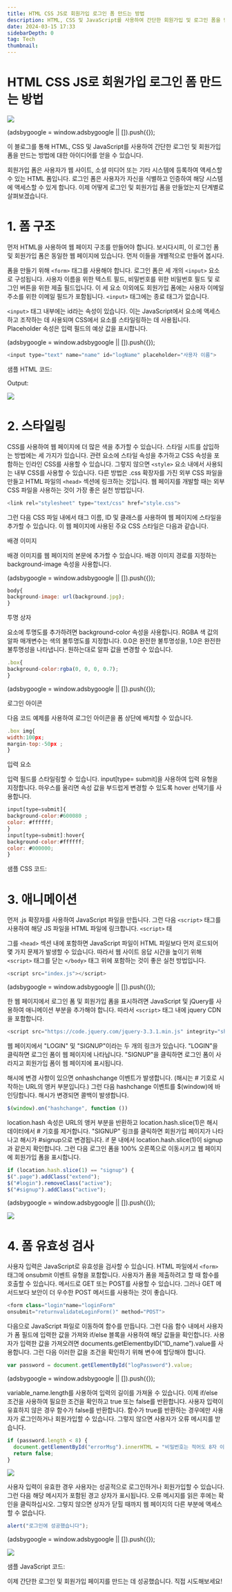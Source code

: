 ```yaml
---
title: HTML CSS JS로 회원가입 로그인 폼 만드는 방법
description: HTML, CSS 및 JavaScript를 사용하여 간단한 회원가입 및 로그인 폼을 만드는 방법에 대한 튜토리얼입니다.
date: 2024-03-15 17:33
sidebarDepth: 0
tag: Tech
thumbnail:
---
```


# HTML CSS JS로 회원가입 로그인 폼 만드는 방법

<img src="./img/Design-a-simple-Login-Signup-form-with-validation-using-HTML-CSS-JavaScript_0.png" />

<!-- ui-log 수평형 -->

<ins class="adsbygoogle"
     style="display:block"
     data-ad-client="ca-pub-4877378276818686"
     data-ad-slot="9743150776"
     data-ad-format="auto"
     data-full-width-responsive="true"></ins>
<component is="script">
(adsbygoogle = window.adsbygoogle || []).push({});
</component>

이 블로그를 통해 HTML, CSS 및 JavaScript를 사용하여 간단한 로그인 및 회원가입 폼을 만드는 방법에 대한 아이디어를 얻을 수 있습니다.

회원가입 폼은 사용자가 웹 사이트, 소셜 미디어 또는 기타 시스템에 등록하여 액세스할 수 있는 HTML 폼입니다. 로그인 폼은 사용자가 자신을 식별하고 인증하여 해당 시스템에 액세스할 수 있게 합니다. 이제 어떻게 로그인 및 회원가입 폼을 만들었는지 단계별로 살펴보겠습니다.

# 1. 폼 구조

먼저 HTML을 사용하여 웹 페이지 구조를 만들어야 합니다. 보시다시피, 이 로그인 폼 및 회원가입 폼은 동일한 웹 페이지에 있습니다. 먼저 이들을 개별적으로 만들어 봅시다.

폼을 만들기 위해 `<form>` 태그를 사용해야 합니다. 로그인 폼은 세 개의 `<input>` 요소로 구성됩니다. 사용자 이름을 위한 텍스트 필드, 비밀번호를 위한 비밀번호 필드 및 로그인 버튼을 위한 제출 필드입니다. 이 세 요소 이외에도 회원가입 폼에는 사용자 이메일 주소를 위한 이메일 필드가 포함됩니다. `<input>` 태그에는 종료 태그가 없습니다.

`<input>` 태그 내부에는 id라는 속성이 있습니다. 이는 JavaScript에서 요소에 액세스하고 조작하는 데 사용되며 CSS에서 요소를 스타일링하는 데 사용됩니다. Placeholder 속성은 입력 필드의 예상 값을 표시합니다.

<!-- ui-log 수평형 -->

<ins class="adsbygoogle"
     style="display:block"
     data-ad-client="ca-pub-4877378276818686"
     data-ad-slot="9743150776"
     data-ad-format="auto"
     data-full-width-responsive="true"></ins>
<component is="script">
(adsbygoogle = window.adsbygoogle || []).push({});
</component>

```js
<input type="text" name="name" id="logName" placeholder="사용자 이름">
```

샘플 HTML 코드:

Output:

<img src="./img/Design-a-simple-Login-Signup-form-with-validation-using-HTML-CSS-JavaScript_1.png" />

# 2. 스타일링

CSS를 사용하여 웹 페이지에 더 많은 색을 추가할 수 있습니다. 스타일 시트를 삽입하는 방법에는 세 가지가 있습니다. 관련 요소에 스타일 속성을 추가하고 CSS 속성을 포함하는 인라인 CSS를 사용할 수 있습니다. 그렇지 않으면 `<style>` 요소 내에서 사용되는 내부 CSS를 사용할 수 있습니다. 다른 방법은 .css 확장자를 가진 외부 CSS 파일을 만들고 HTML 파일의 `<head>` 섹션에 링크하는 것입니다. 웹 페이지를 개발할 때는 외부 CSS 파일을 사용하는 것이 가장 좋은 실천 방법입니다.

```js
<link rel="stylesheet" type="text/css" href="style.css">
```

그런 다음 CSS 파일 내에서 태그 이름, ID 및 클래스를 사용하여 웹 페이지에 스타일을 추가할 수 있습니다. 이 웹 페이지에 사용된 주요 CSS 스타일은 다음과 같습니다.

배경 이미지

배경 이미지를 웹 페이지의 본문에 추가할 수 있습니다. 배경 이미지 경로를 지정하는 background-image 속성을 사용합니다.

<!-- ui-log 수평형 -->

<ins class="adsbygoogle"
     style="display:block"
     data-ad-client="ca-pub-4877378276818686"
     data-ad-slot="9743150776"
     data-ad-format="auto"
     data-full-width-responsive="true"></ins>
<component is="script">
(adsbygoogle = window.adsbygoogle || []).push({});
</component>

```js
body{
background-image: url(background.jpg);
}
```

투명 상자

요소에 투명도를 추가하려면 background-color 속성을 사용합니다. RGBA 색 값의 알파 매개변수는 색의 불투명도를 지정합니다. 0.0은 완전한 불투명성을, 1.0은 완전한 불투명성을 나타냅니다. 원하는대로 알파 값을 변경할 수 있습니다.

```js
.box{
background-color:rgba(0, 0, 0, 0.7);
}
```

<!-- ui-log 수평형 -->

<ins class="adsbygoogle"
     style="display:block"
     data-ad-client="ca-pub-4877378276818686"
     data-ad-slot="9743150776"
     data-ad-format="auto"
     data-full-width-responsive="true"></ins>
<component is="script">
(adsbygoogle = window.adsbygoogle || []).push({});
</component>

로그인 아이콘

다음 코드 예제를 사용하여 로그인 아이콘을 폼 상단에 배치할 수 있습니다.

```js
.box img{
width:100px;
margin-top:-50px ;
}
```

입력 요소

입력 필드를 스타일링할 수 있습니다. input[type= submit]을 사용하여 입력 유형을 지정합니다. 마우스를 올리면 속성 값을 부드럽게 변경할 수 있도록 hover 선택기를 사용합니다.

```js
input[type=submit]{
background-color:#600080 ;
color: #ffffff;
}
input[type=submit]:hover{
background-color:#ffffff;
color: #000000;
}
```

샘플 CSS 코드:

# 3. 애니메이션

먼저 .js 확장자를 사용하여 JavaScript 파일을 만듭니다. 그런 다음 `<script>` 태그를 사용하여 해당 JS 파일을 HTML 파일에 링크합니다. `<script>` 태

그를 `<head>` 섹션 내에 포함하면 JavaScript 파일이 HTML 파일보다 먼저 로드되어 몇 가지 문제가 발생할 수 있습니다. 따라서 웹 사이트 응답 시간을 높이기 위해 `<script>` 태그를 닫는 `</body>` 태그 위에 포함하는 것이 좋은 실천 방법입니다.

```js
<script src="index.js"></script>
```

<!-- ui-log 수평형 -->

<ins class="adsbygoogle"
     style="display:block"
     data-ad-client="ca-pub-4877378276818686"
     data-ad-slot="9743150776"
     data-ad-format="auto"
     data-full-width-responsive="true"></ins>
<component is="script">
(adsbygoogle = window.adsbygoogle || []).push({});
</component>

한 웹 페이지에서 로그인 폼 및 회원가입 폼을 표시하려면 JavaScript 및 jQuery를 사용하여 애니메이션 부분을 추가해야 합니다. 따라서 `<script>` 태그 내에 jquery CDN을 포함합니다.

```js
<script src="https://code.jquery.com/jquery-3.3.1.min.js" integrity="sha256-FgpCb/KJQlLNfOu91ta32o/NMZxltwRo8QtmkMRdAu8=" crossorigin="anonymous"></script>
```

웹 페이지에서 "LOGIN" 및 "SIGNUP"이라는 두 개의 링크가 있습니다. "LOGIN"을 클릭하면 로그인 폼이 웹 페이지에 나타납니다. "SIGNUP"을 클릭하면 로그인 폼이 사라지고 회원가입 폼이 웹 페이지에 표시됩니다.

해시에 변경 사항이 있으면 onhashchange 이벤트가 발생합니다. (해시는 # 기호로 시작하는 URL의 앵커 부분입니다.) 그런 다음 hashchange 이벤트를 $(window)에 바인딩합니다. 해시가 변경되면 콜백이 발생합니다.

```js
$(window).on("hashchange", function ())
```

location.hash 속성은 URL의 앵커 부분을 반환하고 location.hash.slice(1)은 해시 데이터에서 # 기호를 제거합니다. "SIGNUP" 링크를 클릭하면 회원가입 페이지가 나타나고 해시가 #signup으로 변경됩니다. if 문 내에서 location.hash.slice(1)이 signup과 같은지 확인합니다. 그런 다음 로그인 폼을 100% 오른쪽으로 이동시키고 웹 페이지에 회원가입 폼을 표시합니다.

```js
if (location.hash.slice(1) == "signup") {
$(".page").addClass("extend");
$("#login").removeClass("active");
$("#signup").addClass("active");
```

<!-- ui-log 수평형 -->

<ins class="adsbygoogle"
     style="display:block"
     data-ad-client="ca-pub-4877378276818686"
     data-ad-slot="9743150776"
     data-ad-format="auto"
     data-full-width-responsive="true"></ins>
<component is="script">
(adsbygoogle = window.adsbygoogle || []).push({});
</component>

<img src="https://miro.medium.com/v2/resize:fit:1200/1*JbDoSMT00Zw9anve_xLL2g.gif" />

# 4. 폼 유효성 검사

사용자 입력은 JavaScript로 유효성을 검사할 수 있습니다. HTML 파일에서 `<form>` 태그에 onsubmit 이벤트 유형을 포함합니다. 사용자가 폼을 제출하려고 할 때 함수를 호출할 수 있습니다. 메서드로 GET 또는 POST를 사용할 수 있습니다. 그러나 GET 메서드보다 보안이 더 우수한 POST 메서드를 사용하는 것이 좋습니다.

```js
<form class="login"name="loginForm"
onsubmit="returnvalidateLoginForm()" method="POST">
```

다음으로 JavaScript 파일로 이동하여 함수를 만듭니다. 그런 다음 함수 내에서 사용자가 폼 필드에 입력한 값을 가져와 if/else 블록을 사용하여 해당 값들을 확인합니다. 사용자가 입력한 값을 가져오려면 documents.getElementbyID(“ID_name”).value를 사용합니다. 그런 다음 이러한 값을 조건을 확인하기 위해 변수에 할당해야 합니다.

```js
var password = document.getElementById("logPassword").value;
```

<!-- ui-log 수평형 -->

<ins class="adsbygoogle"
     style="display:block"
     data-ad-client="ca-pub-4877378276818686"
     data-ad-slot="9743150776"
     data-ad-format="auto"
     data-full-width-responsive="true"></ins>
<component is="script">
(adsbygoogle = window.adsbygoogle || []).push({});
</component>

variable_name.length를 사용하여 입력의 길이를 가져올 수 있습니다. 이제 if/else 조건을 사용하여 필요한 조건을 확인하고 true 또는 false를 반환합니다. 사용자 입력이 유효하지 않은 경우 함수가 false를 반환합니다. 함수가 true를 반환하는 경우에만 사용자가 로그인하거나 회원가입할 수 있습니다. 그렇지 않으면 사용자가 오류 메시지를 받습니다.

```js
if (password.length < 8) {
  document.getElementById("errorMsg").innerHTML = "비밀번호는 적어도 8자 이상이어야 합니다";
  return false;
}
```

<img src="./img/Design-a-simple-Login-Signup-form-with-validation-using-HTML-CSS-JavaScript_3.png" />

사용자 입력이 유효한 경우 사용자는 성공적으로 로그인하거나 회원가입할 수 있습니다. 그런 다음 해당 메시지가 포함된 경고 상자가 표시됩니다. 오류 메시지를 읽은 후에는 확인을 클릭하십시오. 그렇지 않으면 상자가 닫힐 때까지 웹 페이지의 다른 부분에 액세스할 수 없습니다.

```js
alert("로그인에 성공했습니다");
```

<!-- ui-log 수평형 -->

<ins class="adsbygoogle"
     style="display:block"
     data-ad-client="ca-pub-4877378276818686"
     data-ad-slot="9743150776"
     data-ad-format="auto"
     data-full-width-responsive="true"></ins>
<component is="script">
(adsbygoogle = window.adsbygoogle || []).push({});
</component>

<img src="./img/Design-a-simple-Login-Signup-form-with-validation-using-HTML-CSS-JavaScript_4.png" />

샘플 JavaScript 코드:

이제 간단한 로그인 및 회원가입 페이지를 만드는 데 성공했습니다. 직접 시도해보세요!
